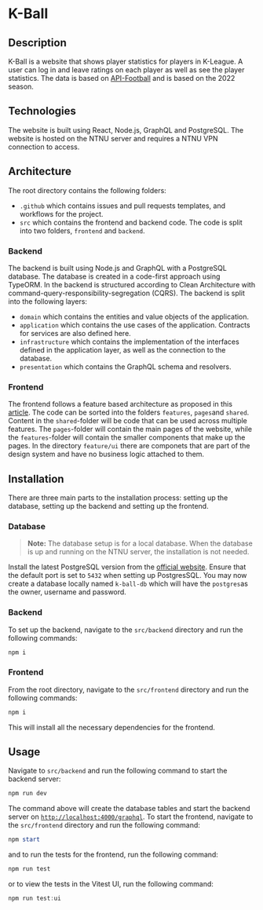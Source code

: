 # K-Ball

## Description

K-Ball is a website that shows player statistics for players in K-League. A user can log in and leave ratings on each
player as well as see the player statistics. The data is based on [API-Football](https://www.api-football.com/) and is
based on the 2022 season.

## Technologies

The website is built using React, Node.js, GraphQL and PostgreSQL. The website is hosted on the NTNU server and requires
a NTNU VPN connection to access.

## Architecture

The root directory contains the following folders:

- `.github` which contains issues and pull requests templates, and workflows for the project.
- `src` which contains the frontend and backend code. The code is split into two folders, `frontend` and `backend`.

### Backend

The backend is built using Node.js and GraphQL with a PostgreSQL database. The database is created in a code-first
approach using TypeORM. In the backend is structured according to Clean Architecture with
command-query-responsibility-segregation (CQRS). The backend is split into the following layers:

- `domain` which contains the entities and value objects of the application.
- `application` which contains the use cases of the application. Contracts for services are also defined here.
- `infrastructure` which contains the implementation of the interfaces defined in the application layer, as well as the
  connection to the database.
- `presentation` which contains the GraphQL schema and resolvers.

### Frontend

The frontend follows a feature based architecture as proposed in
this [article](https://profy.dev/article/react-folder-structure). The code can be sorted into the
folders `features`, `pages`and `shared`. Content in the `shared`-folder will be code that can be used across multiple
features. The `pages`-folder will contain the main pages of the website, while the `features`-folder will contain the
smaller components that make up the pages. In the directory `feature/ui` there are componets that are part of the design
system and have no business logic attached to them.

## Installation

There are three main parts to the installation process: setting up the database, setting up the backend and setting up
the frontend.

### Database

> **Note:** The database setup is for a local database. When the database is up and running on the NTNU server, the
> installation is not needed.

Install the latest PostgreSQL version from the [official website](https://www.postgresql.org/download/). Ensure that the
default port is set to `5432` when setting up PostgresSQL. You may now create a database locally named `k-ball-db` which
will have the `postgres`as the owner, username and password.

### Backend

To set up the backend, navigate to the `src/backend` directory and run the following commands:

```powershell
npm i
```



### Frontend

From the root directory, navigate to the `src/frontend` directory and run the following commands:

```powershell
npm i
```

This will install all the necessary dependencies for the frontend.

## Usage
Navigate to `src/backend` and run the following command to start the backend server:

```powershell
npm run dev
```

The command above will create the database tables and start the backend server
on [`http://localhost:4000/graphql`](http://localhost:4000/graphql). To start the frontend, navigate to the `src/frontend` directory and run the following command:

```powershell
npm start
```

and to run the tests for the frontend, run the following command:

```powershell
npm run test
```

or to view the tests in the Vitest UI, run the following command:

```powershell
npm run test:ui
```
